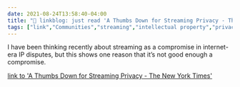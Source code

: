 ```yaml
---
date: 2021-08-24T13:58:40-04:00
title: "🔗 linkblog: just read 'A Thumbs Down for Streaming Privacy - The New York Times'"
tags: ["link","Communities","streaming","intellectual property","privacy"]
---
```

I have been thinking recently about streaming as a compromise in internet-era IP disputes, but this shows one reason that it’s not good enough a compromise.
 
[link to 'A Thumbs Down for Streaming Privacy - The New York Times'](https://www.nytimes.com/2021/08/24/technology/streaming-privacy-data.html)
